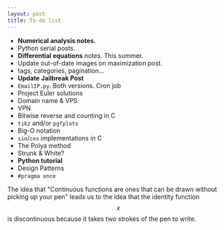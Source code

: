 ```yaml
---
layout: post
title: To-do list
---
```


* **Numerical analysis notes.**
* Python serial posts.
* **Differential equations** notes. This summer.
* Update out-of-date images on maximization post.
* tags, categories, pagination...
* **Update Jailbreak Post**
* `EmailIP.py`. Both versions. Cron job
* Project Euler solutions
* Domain name & VPS
* VPN
* Bitwise reverse and counting in C
* `tikz` and/or `pgfplots`
* Big-O notation
* `sin`/`cos` implementations in C
* The Polya method
* Strunk & White?
* **Python tutorial**
* Design Patterns
* `#pragma once`

The idea that "Continuous functions are ones that can be drawn without picking up your pen" leads us to the idea that the identity function $$x$$ is discontinuous because it takes two strokes of the pen to write.
